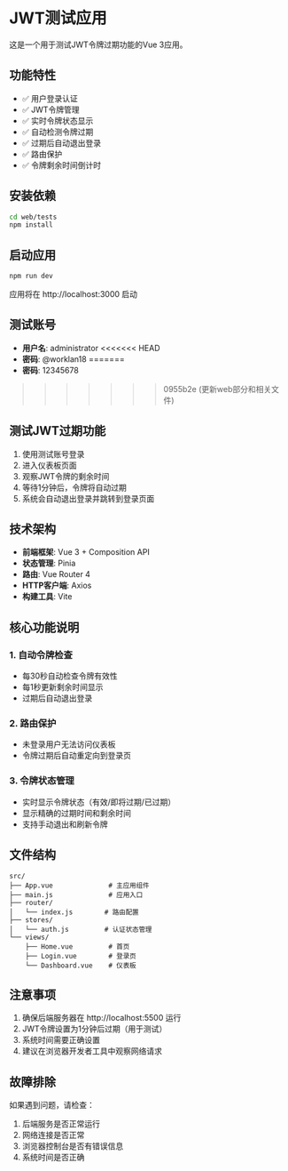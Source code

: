 # JWT测试应用

这是一个用于测试JWT令牌过期功能的Vue 3应用。

## 功能特性

- ✅ 用户登录认证
- ✅ JWT令牌管理
- ✅ 实时令牌状态显示
- ✅ 自动检测令牌过期
- ✅ 过期后自动退出登录
- ✅ 路由保护
- ✅ 令牌剩余时间倒计时

## 安装依赖

```bash
cd web/tests
npm install
```

## 启动应用

```bash
npm run dev
```

应用将在 http://localhost:3000 启动

## 测试账号

- **用户名**: administrator
<<<<<<< HEAD
- **密码**: @worklan18
=======
- **密码**: 12345678
>>>>>>> 0955b2e (更新web部分和相关文件)

## 测试JWT过期功能

1. 使用测试账号登录
2. 进入仪表板页面
3. 观察JWT令牌的剩余时间
4. 等待1分钟后，令牌将自动过期
5. 系统会自动退出登录并跳转到登录页面

## 技术架构

- **前端框架**: Vue 3 + Composition API
- **状态管理**: Pinia
- **路由**: Vue Router 4
- **HTTP客户端**: Axios
- **构建工具**: Vite

## 核心功能说明

### 1. 自动令牌检查
- 每30秒自动检查令牌有效性
- 每1秒更新剩余时间显示
- 过期后自动退出登录

### 2. 路由保护
- 未登录用户无法访问仪表板
- 令牌过期后自动重定向到登录页

### 3. 令牌状态管理
- 实时显示令牌状态（有效/即将过期/已过期）
- 显示精确的过期时间和剩余时间
- 支持手动退出和刷新令牌

## 文件结构

```
src/
├── App.vue              # 主应用组件
├── main.js              # 应用入口
├── router/
│   └── index.js        # 路由配置
├── stores/
│   └── auth.js         # 认证状态管理
└── views/
    ├── Home.vue         # 首页
    ├── Login.vue        # 登录页
    └── Dashboard.vue    # 仪表板
```

## 注意事项

1. 确保后端服务器在 http://localhost:5500 运行
2. JWT令牌设置为1分钟后过期（用于测试）
3. 系统时间需要正确设置
4. 建议在浏览器开发者工具中观察网络请求

## 故障排除

如果遇到问题，请检查：
1. 后端服务是否正常运行
2. 网络连接是否正常
3. 浏览器控制台是否有错误信息
4. 系统时间是否正确
